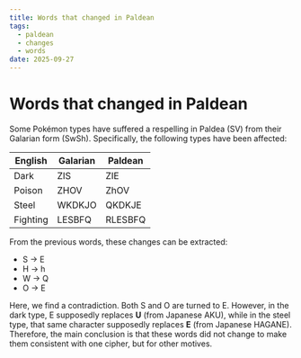 ```yaml
---
title: Words that changed in Paldean
tags:
  - paldean
  - changes
  - words
date: 2025-09-27
---
```

<link rel="stylesheet" type="text/css" media="all" href="./style/style.css">

# Words that changed in Paldean

Some Pokémon types have suffered a respelling in Paldea (SV) from their Galarian form (SwSh). Specifically, the following types have been affected:

|English|Galarian|Paldean|
|---|---|---|
|Dark|<thraex>ZIS</thraex>|<thraex>ZIE</thraex>|
|Poison|<thraex>ZHOV</thraex>|<thraex>ZhOV</thraex>|
|Steel|<thraex>WKDKJO</thraex>|<thraex>QKDKJE</thraex>|
|Fighting|<thraex>LESBFQ</thraex>|<thraex>RLESBFQ</thraex>|

From the previous words, these changes can be extracted:

- <thraex>S</thraex> → <thraex>E</thraex>
- <thraex>H</thraex> → <thraex>h</thraex>
- <thraex>W</thraex> → <thraex>Q</thraex>
- <thraex>O</thraex> → <thraex>E</thraex>

Here, we find a contradiction. Both <thraex>S</thraex> and <thraex>O</thraex> are turned to <thraex>E</thraex>. However, in the dark type, <thraex>E</thraex> supposedly replaces **U** (from Japanese AKU), while in the steel type, that same character supposedly replaces **E** (from Japanese HAGANE). Therefore, the main conclusion is that these words did not change to make them consistent with one cipher, but for other motives.